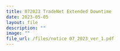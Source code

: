 ```yaml
---
title: 072023 TradeNet Extended Downtime
date: 2023-05-05
layout: file
description: ""
image: ""
file_url: /files/notice 07_2023_ver_1.pdf
---
```

